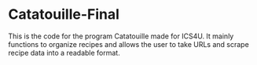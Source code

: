 # Catatouille-Final
This is the code for the program Catatouille made for ICS4U. It mainly functions to organize recipes and allows the user to take URLs and scrape recipe data into a readable format.
